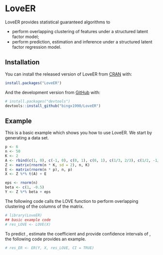 
<!-- README.md is generated from README.Rmd. Please edit that file -->

# LoveER

<!-- badges: start -->
<!-- badges: end -->

LoveER provides statistical guaranteed algorithms to

-   perform overlapping clustering of features under a structured latent
    factor model;
-   perform prediction, estimation and inference under a structured
    latent factor regression model.

## Installation

You can install the released version of LoveER from
[CRAN](https://CRAN.R-project.org) with:

``` r
install.packages("LoveER")
```

And the development version from [GitHub](https://github.com/) with:

``` r
# install.packages("devtools")
devtools::install_github("bingx1990/LoveER")
```

## Example

This is a basic example which shows you how to use LoveER. We start by
generating a data set.

``` r
p <- 6
n <- 50
K <- 2
A <- rbind(c(1, 0), c(-1, 0), c(0, 1), c(0, 1), c(1/3, 2/3), c(1/2, -1/2))
Z <- matrix(rnorm(n * K, sd = 2), n, K)
E <- matrix(rnorm(n * p), n, p)
X <- Z %*% t(A) + E

eps <- rnorm(n)
beta <- c(1, -0.5)
Y <- Z %*% beta + eps
```

The following code calls the LOVE function to perform overlapping
clustering of the columns of the matrix.

``` r
# library(LoveER)
## basic example code
# res_LOVE <- LOVE(X)
```

To predict , estimate the coefficient and provide confidence intervals
of , the following code provides an example.

``` r
# res_ER <- ER(Y, X, res_LOVE, CI = TRUE)
```
